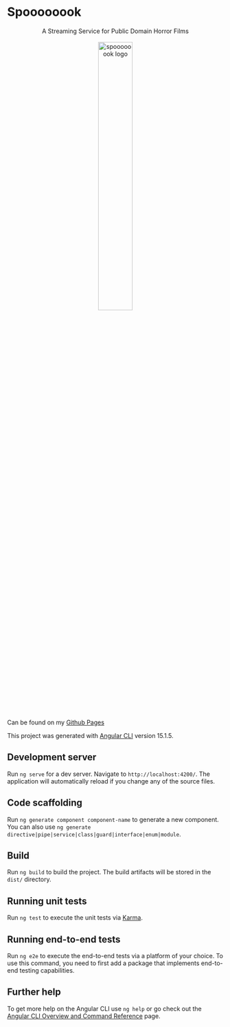 # Spoooooook

<div align="center">
      <div>
            A Streaming Service for Public Domain Horror Films
      </div>
      <br/>
      <div>
        <img src="https://github.com/rua-iri/spoooooook/assets/117874491/0c0d4c01-52b1-45a2-a08c-2c28b1a903f7" alt="spoooooook logo" width="40%" />
      </div>
</div>

Can be found on my [Github Pages](https://rua-iri.github.io/spoooooook/)

This project was generated with [Angular CLI](https://github.com/angular/angular-cli) version 15.1.5.

## Development server

Run `ng serve` for a dev server. Navigate to `http://localhost:4200/`. The application will automatically reload if you change any of the source files.

## Code scaffolding

Run `ng generate component component-name` to generate a new component. You can also use `ng generate directive|pipe|service|class|guard|interface|enum|module`.

## Build

Run `ng build` to build the project. The build artifacts will be stored in the `dist/` directory.

## Running unit tests

Run `ng test` to execute the unit tests via [Karma](https://karma-runner.github.io).

## Running end-to-end tests

Run `ng e2e` to execute the end-to-end tests via a platform of your choice. To use this command, you need to first add a package that implements end-to-end testing capabilities.

## Further help

To get more help on the Angular CLI use `ng help` or go check out the [Angular CLI Overview and Command Reference](https://angular.io/cli) page.
